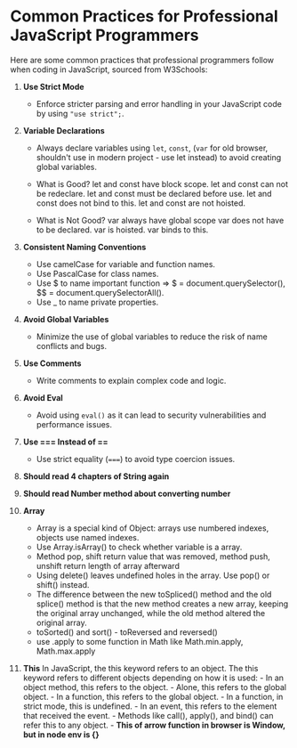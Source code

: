 # Common Practices for Professional JavaScript Programmers

Here are some common practices that professional programmers follow when coding in JavaScript, sourced from W3Schools:

1. **Use Strict Mode**
    - Enforce stricter parsing and error handling in your JavaScript code by using `"use strict";`.

2. **Variable Declarations**
    - Always declare variables using `let`, `const`, (`var` for old browser, shouldn't use in modern project - use let instead) to avoid creating global variables.

    - What is Good?
        let and const have block scope.
        let and const can not be redeclare.
        let and const must be declared before use.
        let and const does not bind to this.
        let and const are not hoisted.

    - What is Not Good?
        var always have global scope
        var does not have to be declared.
        var is hoisted.
        var binds to this.

3. **Consistent Naming Conventions**
    - Use camelCase for variable and function names.
    - Use PascalCase for class names.
    - Use $ to name important function => $ = document.querySelector(), $$ = document.querySelectorAll().
    - Use _ to name private properties.

4. **Avoid Global Variables**
    - Minimize the use of global variables to reduce the risk of name conflicts and bugs.

5. **Use Comments**
    - Write comments to explain complex code and logic.

6. **Avoid Eval**
    - Avoid using `eval()` as it can lead to security vulnerabilities and performance issues.

7. **Use === Instead of ==**
    - Use strict equality (`===`) to avoid type coercion issues.

8. **Should read 4 chapters of String again**

9. **Should read Number method about converting number**

10. **Array**
    - Array is a special kind of Object: arrays use numbered indexes, objects use named indexes.
    - Use Array.isArray() to check whether variable is a array.
    - Method pop, shift return value that was removed, method push, unshift return length of array afterward
    - Using delete() leaves undefined holes in the array. Use pop() or shift() instead.
    - The difference between the new toSpliced() method and the old splice() method is that the new method creates a new array, keeping the original array unchanged, while the old method altered the original array.
    - toSorted() and sort() - toReversed and reversed()
    - use .apply to some function in Math like Math.min.apply, Math.max.apply

11. **This**
    In JavaScript, the this keyword refers to an object.
    The this keyword refers to different objects depending on how it is used:
        - In an object method, this refers to the object.
        - Alone, this refers to the global object.
        - In a function, this refers to the global object.
        - In a function, in strict mode, this is undefined.
        - In an event, this refers to the element that received the event.
        - Methods like call(), apply(), and bind() can refer this to any object.
        - **This of arrow function in browser is Window, but in node env is {}** 

